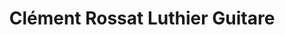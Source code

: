 ---
title: "Clément Rossat Luthier Guitare"
url: /vienne/clement-rossat-luthier-guitare/
shop: instrument de musique
---